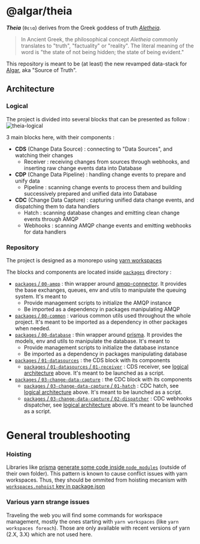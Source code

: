# @algar/theia

***Theia*** (`θεια`) derives from the Greek goddess of truth [*Aletheia*](https://en.wikipedia.org/wiki/Aletheia).

> In Ancient Greek, the philosophical concept *Aletheia* commonly translates to "truth", "factuality" or "reality". The literal meaning of the word is "the state of not being hidden; the state of being evident."

This repository is meant to be (at least) the new revamped data-stack for [Algar](https://algar.co), aka "Source of Truth".

## Architecture

### Logical

The project is divided into several blocks that can be presented as follow :
![theia-logical](https://user-images.githubusercontent.com/10728426/212053984-0e7f50e1-1a3a-4b6c-87fe-f375c18740ea.png)

3 main blocks here, with their components :
- **CDS** (Change Data Source) : connecting to "Data Sources", and watching their changes
  - Receiver : receiving changes from sources through webhooks, and inserting raw change events data into Database
- **CDP** (Change Data Pipeline) : handling change events to prepare and unify data
  - Pipeline : scanning change events to process them and building successively prepared and unified data into Database
- **CDC** (Change Data Capture) : capturing unified data change events, and dispatching them to data handlers
  - Hatch : scanning database changes and emitting clean change events through AMQP
  - Webhooks : scanning AMQP change events and emitting webhooks for data handlers

### Repository

The project is designed as a monorepo using [yarn workspaces](https://classic.yarnpkg.com/lang/en/docs/workspaces/)

The blocks and components are located inside [`packages`](./packages) directory :
- [`packages` / `00-amqp`](./packages/00-amqp) : thin wrapper around [amqp-connector](https://github.com/permettez-moi-de-construire/amqp-connector). It provides the base exchanges, queues, env and utils to manipulate the queuing system. It's meant to
  - Provide management scripts to initialize the AMQP instance
  - Be imported as a dependency in packages manipulating AMQP
- [`packages` / `00-common`](./packages/00-common) : various common utils used throughout the whole project. It's meant to be imported as a dependency in other packages when needed.
- [`packages` / `00-database`](./packages/00-database) : thin wrapper around [prisma](https://www.prisma.io/). It provides the models, env and utils to manipulate the database. It's meant to
  - Provide management scripts to initialize the database instance
  - Be imported as a dependency in packages manipulating database
- [`packages` / `01-datasources`](./packages/01-datasources) : the CDS block with its components
  - [`packages` / `01-datasources` / `01-receiver`](./packages/01-datasources/01-receiver) : CDS receiver, see [logical architecture](#logical) above. It's meant to be launched as a script.
- [`packages` / `03-change-data-capture`](./packages/02-change-data-capture) : the CDC block with its components
  - [`packages` / `03-change-data-capture` / `01-hatch`](./packages/02-change-data-capture/01-hatch) : CDC hatch, see [logical architecture](#logical) above. It's meant to be launched as a script.
  - [`packages` / `03-change-data-capture` / `02-dispatcher`](./packages/02-change-data-capture/02-webhooks) : CDC webhooks dispatcher, see [logical architecture](#logical) above. It's meant to be launched as a script.

# General troubleshooting

### Hoisting
Libraries like [prisma](https://www.prisma.io/) [generate some code inside `node_modules`](https://www.prisma.io/docs/concepts/components/prisma-client/working-with-prismaclient/generating-prisma-client) (outside of their own folder). This pattern is known to cause conflict issues with yarn workspaces. Thus, they should be ommited from hoisting mecanism with [`workspaces.nohoist` key in package.json](./package.json)

### Various yarn strange issues
Traveling the web you will find some commands for workspace management, mostly the ones starting with `yarn workspaces` (like `yarn workspaces foreach`). Those are only available with recent versions of yarn (2.X, 3.X) which are not used here.
